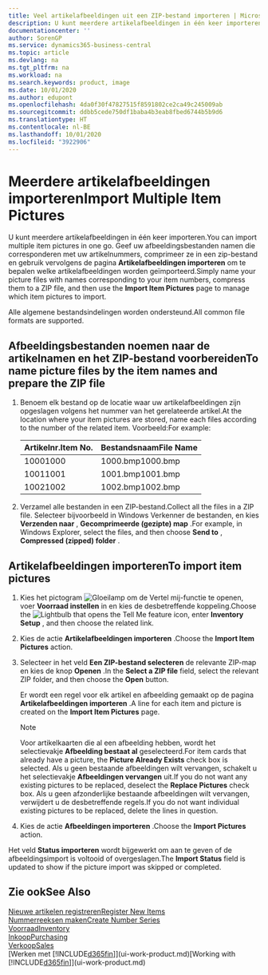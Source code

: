```yaml
---
title: Veel artikelafbeeldingen uit een ZIP-bestand importeren | Microsoft Docs
description: U kunt meerdere artikelafbeeldingen in één keer importeren. Geef uw afbeeldingsbestanden namen die corresponderen met uw artikelnummers, comprimeer ze in een zip-bestand en gebruik vervolgens de pagina Artikelafbeeldingen importeren om te bepalen welke artikelafbeeldingen worden geïmporteerd.
documentationcenter: ''
author: SorenGP
ms.service: dynamics365-business-central
ms.topic: article
ms.devlang: na
ms.tgt_pltfrm: na
ms.workload: na
ms.search.keywords: product, image
ms.date: 10/01/2020
ms.author: edupont
ms.openlocfilehash: 4da0f30f47827515f8591802ce2ca49c245009ab
ms.sourcegitcommit: ddbb5cede750df1baba4b3eab8fbed6744b5b9d6
ms.translationtype: HT
ms.contentlocale: nl-BE
ms.lasthandoff: 10/01/2020
ms.locfileid: "3922906"
---
```

# <a name="import-multiple-item-pictures"></a><span data-ttu-id="c2ed8-104">Meerdere artikelafbeeldingen importeren</span><span class="sxs-lookup"><span data-stu-id="c2ed8-104">Import Multiple Item Pictures</span></span>
<span data-ttu-id="c2ed8-105">U kunt meerdere artikelafbeeldingen in één keer importeren.</span><span class="sxs-lookup"><span data-stu-id="c2ed8-105">You can import multiple item pictures in one go.</span></span> <span data-ttu-id="c2ed8-106">Geef uw afbeeldingsbestanden namen die corresponderen met uw artikelnummers, comprimeer ze in een zip-bestand en gebruik vervolgens de pagina **Artikelafbeeldingen importeren** om te bepalen welke artikelafbeeldingen worden geïmporteerd.</span><span class="sxs-lookup"><span data-stu-id="c2ed8-106">Simply name your picture files with names corresponding to your item numbers, compress them to a ZIP file, and then use the **Import Item Pictures** page to manage which item pictures to import.</span></span>

<span data-ttu-id="c2ed8-107">Alle algemene bestandsindelingen worden ondersteund.</span><span class="sxs-lookup"><span data-stu-id="c2ed8-107">All common file formats are supported.</span></span>

## <a name="to-name-picture-files-by-the-item-names-and-prepare-the-zip-file"></a><span data-ttu-id="c2ed8-108">Afbeeldingsbestanden noemen naar de artikelnamen en het ZIP-bestand voorbereiden</span><span class="sxs-lookup"><span data-stu-id="c2ed8-108">To name picture files by the item names and prepare the ZIP file</span></span>
1. <span data-ttu-id="c2ed8-109">Benoem elk bestand op de locatie waar uw artikelafbeeldingen zijn opgeslagen volgens het nummer van het gerelateerde artikel.</span><span class="sxs-lookup"><span data-stu-id="c2ed8-109">At the location where your item pictures are stored, name each files according to the number of the related item.</span></span> <span data-ttu-id="c2ed8-110">Voorbeeld:</span><span class="sxs-lookup"><span data-stu-id="c2ed8-110">For example:</span></span>

    |<span data-ttu-id="c2ed8-111">Artikelnr.</span><span class="sxs-lookup"><span data-stu-id="c2ed8-111">Item No.</span></span>|<span data-ttu-id="c2ed8-112">Bestandsnaam</span><span class="sxs-lookup"><span data-stu-id="c2ed8-112">File Name</span></span>|
    |-|-|
    |<span data-ttu-id="c2ed8-113">1000</span><span class="sxs-lookup"><span data-stu-id="c2ed8-113">1000</span></span>|<span data-ttu-id="c2ed8-114">1000.bmp</span><span class="sxs-lookup"><span data-stu-id="c2ed8-114">1000.bmp</span></span>|
    |<span data-ttu-id="c2ed8-115">1001</span><span class="sxs-lookup"><span data-stu-id="c2ed8-115">1001</span></span>|<span data-ttu-id="c2ed8-116">1001.bmp</span><span class="sxs-lookup"><span data-stu-id="c2ed8-116">1001.bmp</span></span>|
    |<span data-ttu-id="c2ed8-117">1002</span><span class="sxs-lookup"><span data-stu-id="c2ed8-117">1002</span></span>|<span data-ttu-id="c2ed8-118">1002.bmp</span><span class="sxs-lookup"><span data-stu-id="c2ed8-118">1002.bmp</span></span>|

2. <span data-ttu-id="c2ed8-119">Verzamel alle bestanden in een ZIP-bestand.</span><span class="sxs-lookup"><span data-stu-id="c2ed8-119">Collect all the files in a ZIP file.</span></span> <span data-ttu-id="c2ed8-120">Selecteer bijvoorbeeld in Windows Verkenner de bestanden, en kies **Verzenden naar** , **Gecomprimeerde (gezipte) map** .</span><span class="sxs-lookup"><span data-stu-id="c2ed8-120">For example, in Windows Explorer, select the files, and then choose **Send to** , **Compressed (zipped) folder** .</span></span>     

## <a name="to-import-item-pictures"></a><span data-ttu-id="c2ed8-121">Artikelafbeeldingen importeren</span><span class="sxs-lookup"><span data-stu-id="c2ed8-121">To import item pictures</span></span>
1. <span data-ttu-id="c2ed8-122">Kies het pictogram ![Gloeilamp om de Vertel mij-functie te openen](media/ui-search/search_small.png "Vertel me wat u wilt doen"), voer **Voorraad instellen** in en kies de desbetreffende koppeling.</span><span class="sxs-lookup"><span data-stu-id="c2ed8-122">Choose the ![Lightbulb that opens the Tell Me feature](media/ui-search/search_small.png "Tell me what you want to do") icon, enter **Inventory Setup** , and then choose the related link.</span></span>
2. <span data-ttu-id="c2ed8-123">Kies de actie **Artikelafbeeldingen importeren** .</span><span class="sxs-lookup"><span data-stu-id="c2ed8-123">Choose the **Import Item Pictures** action.</span></span>
3. <span data-ttu-id="c2ed8-124">Selecteer in het veld **Een ZIP-bestand selecteren** de relevante ZIP-map en kies de knop **Openen** .</span><span class="sxs-lookup"><span data-stu-id="c2ed8-124">In the **Select a ZIP file** field, select the relevant ZIP folder, and then choose the **Open** button.</span></span>

    <span data-ttu-id="c2ed8-125">Er wordt een regel voor elk artikel en afbeelding gemaakt op de pagina **Artikelafbeeldingen importeren** .</span><span class="sxs-lookup"><span data-stu-id="c2ed8-125">A line for each item and picture is created on the **Import Item Pictures** page.</span></span>

    > [!NOTE]
    > <span data-ttu-id="c2ed8-126">Voor artikelkaarten die al een afbeelding hebben, wordt het selectievakje **Afbeelding bestaat al** geselecteerd.</span><span class="sxs-lookup"><span data-stu-id="c2ed8-126">For item cards that already have a picture, the **Picture Already Exists** check box is selected.</span></span> <span data-ttu-id="c2ed8-127">Als u geen bestaande afbeeldingen wilt vervangen, schakelt u het selectievakje **Afbeeldingen vervangen** uit.</span><span class="sxs-lookup"><span data-stu-id="c2ed8-127">If you do not want any existing pictures to be replaced, deselect the **Replace Pictures** check box.</span></span> <span data-ttu-id="c2ed8-128">Als u geen afzonderlijke bestaande afbeeldingen wilt vervangen, verwijdert u de desbetreffende regels.</span><span class="sxs-lookup"><span data-stu-id="c2ed8-128">If you do not want individual existing pictures to be replaced, delete the lines in question.</span></span>

3. <span data-ttu-id="c2ed8-129">Kies de actie **Afbeeldingen importeren** .</span><span class="sxs-lookup"><span data-stu-id="c2ed8-129">Choose the **Import Pictures** action.</span></span>

<span data-ttu-id="c2ed8-130">Het veld **Status importeren** wordt bijgewerkt om aan te geven of de afbeeldingsimport is voltooid of overgeslagen.</span><span class="sxs-lookup"><span data-stu-id="c2ed8-130">The **Import Status** field is updated to show if the picture import was skipped or completed.</span></span>       

## <a name="see-also"></a><span data-ttu-id="c2ed8-131">Zie ook</span><span class="sxs-lookup"><span data-stu-id="c2ed8-131">See Also</span></span>
[<span data-ttu-id="c2ed8-132">Nieuwe artikelen registreren</span><span class="sxs-lookup"><span data-stu-id="c2ed8-132">Register New Items</span></span>](inventory-how-register-new-items.md)  
[<span data-ttu-id="c2ed8-133">Nummerreeksen maken</span><span class="sxs-lookup"><span data-stu-id="c2ed8-133">Create Number Series</span></span>](ui-create-number-series.md)  
[<span data-ttu-id="c2ed8-134">Voorraad</span><span class="sxs-lookup"><span data-stu-id="c2ed8-134">Inventory</span></span>](inventory-manage-inventory.md)  
[<span data-ttu-id="c2ed8-135">Inkoop</span><span class="sxs-lookup"><span data-stu-id="c2ed8-135">Purchasing</span></span>](purchasing-manage-purchasing.md)  
[<span data-ttu-id="c2ed8-136">Verkoop</span><span class="sxs-lookup"><span data-stu-id="c2ed8-136">Sales</span></span>](sales-manage-sales.md)  
<span data-ttu-id="c2ed8-137">[Werken met [!INCLUDE[d365fin](includes/d365fin_md.md)]](ui-work-product.md)</span><span class="sxs-lookup"><span data-stu-id="c2ed8-137">[Working with [!INCLUDE[d365fin](includes/d365fin_md.md)]](ui-work-product.md)</span></span>
